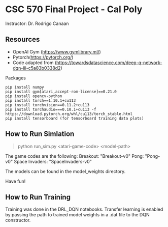 # CSC 570 Final Project - Cal Poly
Instructor: Dr. Rodrigo Canaan

## Resources
- OpenAI Gym (https://www.gymlibrary.ml/)
- Pytorch(https://pytorch.org/)
- Code adapted from (https://towardsdatascience.com/deep-q-network-dqn-iii-c5a83b0338d2)

Packages

    pip install numpy
    pip install gym[atari,accept-rom-license]==0.21.0
    pip install opencv-python
    pip install torch==1.10.1+cu113
    pip install torchvision==0.11.2+cu113
    pip install torchaudio===0.10.1+cu113 -f https://download.pytorch.org/whl/cu113/torch_stable.html
    pip install tensorboard (for tensorboard training data plots)

## How to Run Simlation

> python run_sim.py \<atari-game-code\> \<model-path\>

The game codes are the following:
    Breakout: "Breakout-v0"
    Pong: "Pong-v0"
    Space Invaders: "SpaceInvaders-v0"

The models can be found in the model_weights directory.

Have fun!

## How to Run Training
    
Training was done in the DRL_DQN notebooks. Transfer learning is enabled by passing the path to trained model weights in a .dat file to the DQN constructor. 
